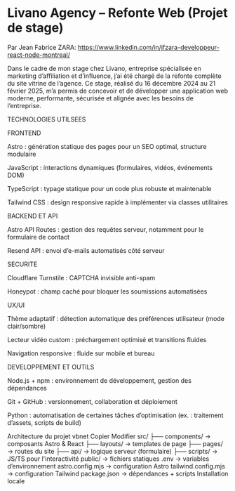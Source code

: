 
# Livano Agency – Refonte Web (Projet de stage)
Par Jean Fabrice ZARA: https://www.linkedin.com/in/jfzara-developpeur-react-node-montreal/


Dans le cadre de mon stage chez Livano, entreprise spécialisée en marketing d’affiliation et d’influence, j’ai été chargé de la refonte complète du site vitrine de l’agence. Ce stage, réalisé du 16 décembre 2024 au 21 février 2025, m’a permis de concevoir et de développer une application web moderne, performante, sécurisée et alignée avec les besoins de l’entreprise.

TECHNOLOGIES UTILSEES

FRONTEND

Astro : génération statique des pages pour un SEO optimal, structure modulaire

JavaScript : interactions dynamiques (formulaires, vidéos, événements DOM)

TypeScript : typage statique pour un code plus robuste et maintenable

Tailwind CSS : design responsive rapide à implémenter via classes utilitaires


BACKEND ET API

Astro API Routes : gestion des requêtes serveur, notamment pour le formulaire de contact

Resend API : envoi d’e-mails automatisés côté serveur


SECURITE

Cloudflare Turnstile : CAPTCHA invisible anti-spam

Honeypot : champ caché pour bloquer les soumissions automatisées


UX/UI

Thème adaptatif : détection automatique des préférences utilisateur (mode clair/sombre)

Lecteur vidéo custom : préchargement optimisé et transitions fluides

Navigation responsive : fluide sur mobile et bureau


DEVELOPPEMENT ET OUTILS

Node.js + npm : environnement de développement, gestion des dépendances

Git + GitHub : versionnement, collaboration et déploiement

Python : automatisation de certaines tâches d’optimisation (ex. : traitement d’assets, scripts de build)

Architecture du projet
vbnet
Copier
Modifier
src/
├── components/       → composants Astro & React
├── layouts/          → templates de page
├── pages/            → routes du site
├── api/              → logique serveur (formulaire)
├── scripts/          → JS/TS pour l'interactivité
public/               → fichiers statiques
.env                  → variables d’environnement
astro.config.mjs      → configuration Astro
tailwind.config.mjs   → configuration Tailwind
package.json          → dépendances + scripts
Installation locale
